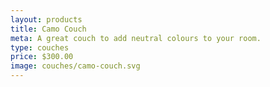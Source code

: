```yaml
---
layout: products
title: Camo Couch
meta: A great couch to add neutral colours to your room.
type: couches
price: $300.00
image: couches/camo-couch.svg
---
```

